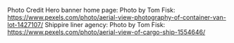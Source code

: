 Photo Credit
Hero banner home page: Photo by Tom Fisk: https://www.pexels.com/photo/aerial-view-photography-of-container-van-lot-1427107/
Shippire liner agency: Photo by Tom Fisk: https://www.pexels.com/photo/aerial-view-of-cargo-ship-1554646/
